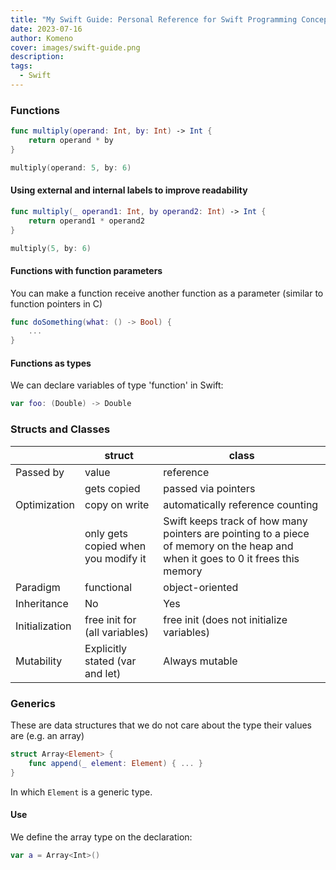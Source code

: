 ```yaml
---
title: "My Swift Guide: Personal Reference for Swift Programming Concepts"
date: 2023-07-16
author: Komeno
cover: images/swift-guide.png
description: 
tags:
  - Swift
---
```

### Functions

```swift
func multiply(operand: Int, by: Int) -> Int {
	return operand * by
}

multiply(operand: 5, by: 6)
```

#### Using external and internal labels to improve readability

```swift
func multiply(_ operand1: Int, by operand2: Int) -> Int {
	return operand1 * operand2
}

multiply(5, by: 6)
```

#### Functions with function parameters

You can make a function receive another function as a parameter (similar to function pointers in C)

```swift
func doSomething(what: () -> Bool) {
	...
}
```

#### Functions as types

We can declare variables of type 'function' in Swift:

```swift
var foo: (Double) -> Double
```
### Structs and Classes

|            | struct   | class    |
|  ------    | -------- | -------- |
|Passed by|value|reference|
||gets copied|passed via pointers|
|Optimization|copy on write|automatically reference counting|
||only gets copied when you modify it|Swift keeps track of how many pointers are pointing to a piece of memory on the heap and when it goes to 0 it frees this memory |
|Paradigm|functional|object-oriented|
|Inheritance|No|Yes|
|Initialization|free init for (all variables)|free init (does not initialize variables)
|Mutability|Explicitly stated (var and let)|Always mutable|

### Generics

These are data structures that we do not care about the type their values are (e.g. an array)

```swift
struct Array<Element> {
	func append(_ element: Element) { ... }
}
```

In which `Element` is a generic type.

#### Use

We define the array type on the declaration:

```swift
var a = Array<Int>()
```